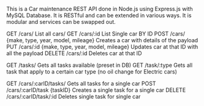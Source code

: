 This is a Car maintenance REST API done in Node.js using Express.js with MySQL Database.
It is RESTful and can be extended in various ways. It is modular and services can be swapped out.

GET 	/cars/ 												List all cars/
GET 	/cars/:id											List Single car BY ID
POST 	/cars/ 		{make, type, year, model, mileage} 		Creates a car with details of the payload
PUT 	/cars/:id 	{make, type, year, model, mileage}		Updates car at that ID with all the payload
DELETE 	/cars/:id											Deletes car at that ID

GET 	/tasks/												Gets all tasks available (preset in DB)
GET 	/task/:type											Gets all task that apply to a certain car type (no oil change for Electric cars)

GET		/cars/:carID/tasks/									Gets all tasks for a single car
POST	/cars/:carID/task	{taskID}						Creates a single task for a single car
DELETE  /cars/:carID/task/:id								Deletes single task for single car
